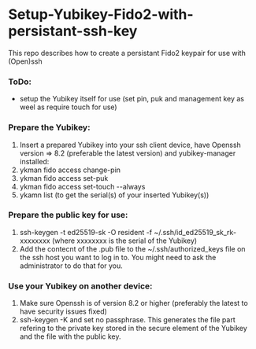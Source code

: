 # Setup-Yubikey-Fido2-with-persistant-ssh-key
This repo describes how to create a persistant Fido2 keypair for use with (Open)ssh

### ToDo:
- setup the Yubikey itself for use (set pin, puk and management key as weel as require touch for use)

### Prepare the Yubikey:
1. Insert a prepared Yubikey into your ssh client device, have Openssh version => 8.2 (preferable the latest version) and yubikey-manager installed:
2. ykman fido access change-pin
3. ykman fido access set-puk
4. ykman fido access set-touch --always
5. ykamn list (to get the serial(s) of your inserted Yubikey(s))

### Prepare the public key for use:
1. ssh-keygen -t ed25519-sk -O resident -f ~/.ssh/id_ed25519_sk_rk-xxxxxxxx (where xxxxxxxx is the serial of the Yubikey)
2. Add the contecnt of the .pub file to the ~/.ssh/authorized_keys file on the ssh host you want to log in to. You might need to ask the administrator to do that for you.

### Use your Yubikey on another device:
1. Make sure Openssh is of version 8.2 or higher (preferably the latest to have security issues fixed)
2. ssh-keygen -K and set no passphrase. This generates the file part refering to the private key stored in the secure element of the Yubikey and the file with the public key.
